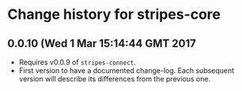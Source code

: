 # Change history for stripes-core

## 0.0.10 (Wed  1 Mar 15:14:44 GMT 2017

* Requires v0.0.9 of `stripes-connect`.
* First version to have a documented change-log. Each subsequent version will describe its differences from the previous one.

